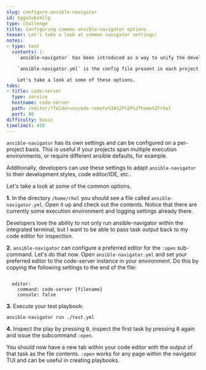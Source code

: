 ```yaml
---
slug: configure-ansible-navigator
id: hggv2ubzmllg
type: challenge
title: Configuring common ansible-navigator options
teaser: Let's take a look at common navigator settings!
notes:
- type: text
  contents: |-
    `ansible-navigator` has been introduced as a way to unify the development experience. For this reason, there are a lot of configration directives that can be customized for each developer/project.

    `ansible-navigator.yml` is the config file present in each project that will determine how automation is created and executed with `ansible-navigator`

    Let's take a look at some of these options.
tabs:
- title: code-server
  type: service
  hostname: code-server
  path: /editor/?folder=vscode-remote%3A%2F%2F%2fhome%2Frhel
  port: 80
difficulty: basic
timelimit: 450
---
```

`ansible-navigator` has its own settings and can be configured on a per-project basis. This is useful if your projects span multiple execution environments, or require different ansible defaults, for example.

Additionally, developers can use these settings to adapt `ansible-navigator` to their development styles, code editor/IDE, etc..

Let's take a look at some of the common options.

**1.** In the directory `/home/rhel` you should see a file called `ansible-navigator.yml`. Open it up and check out the contents. Notice that there are currently some execution environment and logging settings already there.

Developers love the ability to not only run ansible-navigator within the integrated terminal, but I want to be able to pass task output back to my code editor for inspection.

**2.** `ansible-navigator` can configure a preferred editor for the `:open` sub-command. Let's do that now. Open `ansible-navigator.yml` and set your preferred editor to the code-server instance in your environment. Do this by copying the following settings to the end of the file:
```

  editor:
    command: code-server {filename}
    console: false
```

**3.** Execute your test playbook:
```
ansible-navigator run ./test.yml
```

**4.** Inspect the play by pressing <kbd>0</kbd>, inspect the first task by pressing <kbd>0</kbd> again and issue the subcommand `:open`.

You should now have a new tab within your code editor with the output of that task as the file contents. `:open` works for any page within the navigator TUI and can be useful in creating playbooks.